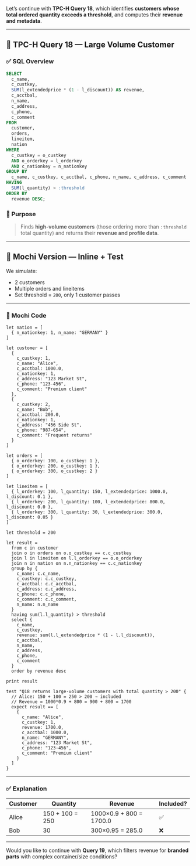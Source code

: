 Let’s continue with **TPC-H Query 18**, which identifies **customers whose total ordered quantity exceeds a threshold**, and computes their **revenue and metadata**.

---

## 🧾 TPC-H Query 18 — Large Volume Customer

### ✅ **SQL Overview**

```sql
SELECT
  c_name,
  c_custkey,
  SUM(l_extendedprice * (1 - l_discount)) AS revenue,
  c_acctbal,
  n_name,
  c_address,
  c_phone,
  c_comment
FROM
  customer,
  orders,
  lineitem,
  nation
WHERE
  c_custkey = o_custkey
  AND o_orderkey = l_orderkey
  AND c_nationkey = n_nationkey
GROUP BY
  c_name, c_custkey, c_acctbal, c_phone, n_name, c_address, c_comment
HAVING
  SUM(l_quantity) > :threshold
ORDER BY
  revenue DESC;
```

### 🧠 Purpose

> Finds **high-volume customers** (those ordering more than `:threshold` total quantity) and returns their **revenue and profile data**.

---

## 🦊 Mochi Version — Inline + Test

We simulate:

* 2 customers
* Multiple orders and lineitems
* Set threshold = `200`, only 1 customer passes

---

### 🧾 **Mochi Code**

```mochi
let nation = [
  { n_nationkey: 1, n_name: "GERMANY" }
]

let customer = [
  {
    c_custkey: 1,
    c_name: "Alice",
    c_acctbal: 1000.0,
    c_nationkey: 1,
    c_address: "123 Market St",
    c_phone: "123-456",
    c_comment: "Premium client"
  },
  {
    c_custkey: 2,
    c_name: "Bob",
    c_acctbal: 200.0,
    c_nationkey: 1,
    c_address: "456 Side St",
    c_phone: "987-654",
    c_comment: "Frequent returns"
  }
]

let orders = [
  { o_orderkey: 100, o_custkey: 1 },
  { o_orderkey: 200, o_custkey: 1 },
  { o_orderkey: 300, o_custkey: 2 }
]

let lineitem = [
  { l_orderkey: 100, l_quantity: 150, l_extendedprice: 1000.0, l_discount: 0.1 },
  { l_orderkey: 200, l_quantity: 100, l_extendedprice: 800.0, l_discount: 0.0 },
  { l_orderkey: 300, l_quantity: 30, l_extendedprice: 300.0, l_discount: 0.05 }
]

let threshold = 200

let result =
  from c in customer
  join o in orders on o.o_custkey == c.c_custkey
  join l in lineitem on l.l_orderkey == o.o_orderkey
  join n in nation on n.n_nationkey == c.c_nationkey
  group by {
    c_name: c.c_name,
    c_custkey: c.c_custkey,
    c_acctbal: c.c_acctbal,
    c_address: c.c_address,
    c_phone: c.c_phone,
    c_comment: c.c_comment,
    n_name: n.n_name
  }
  having sum(l.l_quantity) > threshold
  select {
    c_name,
    c_custkey,
    revenue: sum(l.l_extendedprice * (1 - l.l_discount)),
    c_acctbal,
    n_name,
    c_address,
    c_phone,
    c_comment
  }
  order by revenue desc

print result

test "Q18 returns large-volume customers with total quantity > 200" {
  // Alice: 150 + 100 = 250 > 200 → included
  // Revenue = 1000*0.9 + 800 = 900 + 800 = 1700
  expect result == [
    {
      c_name: "Alice",
      c_custkey: 1,
      revenue: 1700.0,
      c_acctbal: 1000.0,
      n_name: "GERMANY",
      c_address: "123 Market St",
      c_phone: "123-456",
      c_comment: "Premium client"
    }
  ]
}
```

---

### ✅ Explanation

| Customer | Quantity        | Revenue                 | Included? |
| -------- | --------------- | ----------------------- | --------- |
| Alice    | 150 + 100 = 250 | 1000×0.9 + 800 = 1700.0 | ✅         |
| Bob      | 30              | 300×0.95 = 285.0        | ❌         |

---

Would you like to continue with **Query 19**, which filters revenue for **branded parts** with complex container/size conditions?

